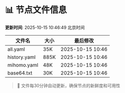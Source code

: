 # 📊 节点文件信息

**更新时间**: 2025-10-15 10:46:49 北京时间

| 文件名 | 大小 | 最后修改 |
|--------|------|----------|
| all.yaml | 35K | 2025-10-15 10:46 |
| history.yaml | 885K | 2025-10-15 10:46 |
| mihomo.yaml | 48K | 2025-10-15 10:46 |
| base64.txt | 30K | 2025-10-15 10:46 |

> 🔄 文件每30分钟自动更新，确保节点的新鲜度和可用性
